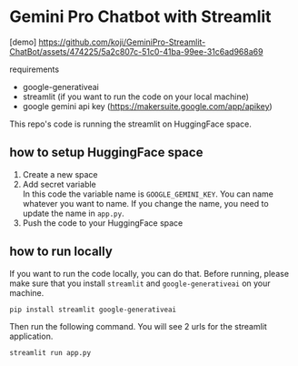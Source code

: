 # Gemini Pro Chatbot with Streamlit

[demo]
https://github.com/koji/GeminiPro-Streamlit-ChatBot/assets/474225/5a2c807c-51c0-41ba-99ee-31c6ad968a69


requirements
- google-generativeai
- streamlit (if you want to run the code on your local machine)
- google gemini api key (https://makersuite.google.com/app/apikey)

This repo's code is running the streamlit on HuggingFace space.
 
## how to setup HuggingFace space
1. Create a new space  
2. Add secret variable  
In this code the variable name is `GOOGLE_GEMINI_KEY`. You can name whatever you want to name. If you change the name, you need to update the name in `app.py`.  
3. Push the code to your HuggingFace space  


## how to run locally
If you want to run the code locally, you can do that. Before running, please make sure that you install `streamlit` and `google-generativeai` on your machine.

```zsh
pip install streamlit google-generativeai
```

Then run the following command. You will see 2 urls for the streamlit application.
```zsh
streamlit run app.py
```
